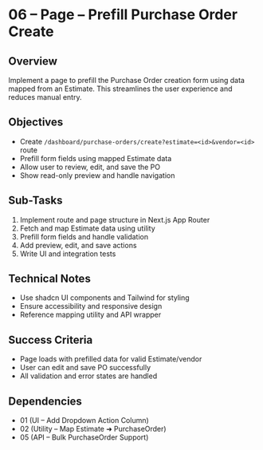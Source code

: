 # 06 – Page – Prefill Purchase Order Create

## Overview

Implement a page to prefill the Purchase Order creation form using data mapped from an Estimate. This streamlines the user experience and reduces manual entry.

## Objectives

- Create `/dashboard/purchase-orders/create?estimate=<id>&vendor=<id>` route
- Prefill form fields using mapped Estimate data
- Allow user to review, edit, and save the PO
- Show read-only preview and handle navigation

## Sub-Tasks

1. Implement route and page structure in Next.js App Router
2. Fetch and map Estimate data using utility
3. Prefill form fields and handle validation
4. Add preview, edit, and save actions
5. Write UI and integration tests

## Technical Notes

- Use shadcn UI components and Tailwind for styling
- Ensure accessibility and responsive design
- Reference mapping utility and API wrapper

## Success Criteria

- Page loads with prefilled data for valid Estimate/vendor
- User can edit and save PO successfully
- All validation and error states are handled

## Dependencies

- 01 (UI – Add Dropdown Action Column)
- 02 (Utility – Map Estimate ➜ PurchaseOrder)
- 05 (API – Bulk PurchaseOrder Support) 
